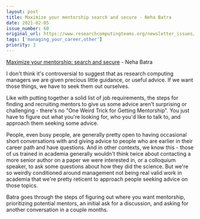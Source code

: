 ```yaml
---
layout: post
title: Maximize your mentorship search and secure - Neha Batra
date: 2021-02-05
issue_number: 60
original_url: https://www.researchcomputingteams.org/newsletter_issues/0060
tags: ['managing_your_career,other']
priority: 3
---
```


<!-- markdownlint-disable MD033 -->
<!-- markdownlint-disable MD041 -->
<!-- markdownlint-disable MD049 -->

[Maximize your mentorship: search and secure](https://leaddev.com/communication-relationships/maximize-your-mentorship-search-and-secure) - Neha Batra

I don't think it's controversial to suggest that as research computing managers we are given precious little guidance, or useful advice. If we want those things, we have to seek them out ourselves.

Like with putting together a solid list of job requirements, the steps for finding and recruiting mentors to give us some advice aren't surprising or challenging - there's no "One Weird Trick for Getting Mentorship". You just have to figure out what you're looking for, who you'd like to talk to, and approach them seeking some advice.

People, even busy people, are generally pretty open to having occasional short conversations with and giving advice to people who are earlier in their career path and have questions. And in other contexts, we know this - those of us trained in academia generally wouldn't think twice about contacting a more senior author on a paper we were interested in, or a colloquium speaker, to ask some questions about how they did the science. But we're so weirdly conditioned around management not being real valid work in academia that we're pretty reticent to approach people seeking advice on those topics.

Batra goes through the steps of figuring out where you want mentorship, prioritizing potential mentors, an initial ask for a discussion, and asking for another conversation in a couple months.
